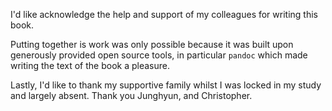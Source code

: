 I'd like acknowledge the help and support of my colleagues for writing this book.  

Putting together is work was only possible because it was built upon generously provided open source tools, in particular `pandoc` which made writing the text of the book a pleasure.

Lastly, I'd like to thank my supportive family whilst I was locked in my study and largely absent.  Thank you Junghyun, and Christopher.

